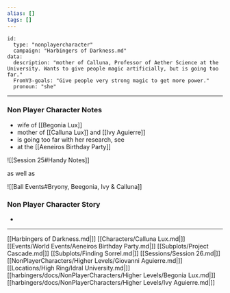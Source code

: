 ```yaml
---
alias: []
tags: []
---
```


```RpgManager4
id: 
  type: "nonplayercharacter"
  campaign: "Harbingers of Darkness.md"
data: 
  description: "mother of Calluna, Professor of Aether Science at the University. Wants to give people magic artificially, but is going too far."
  FromV3-goals: "Give people very strong magic to get more power."
  pronoun: "she"
```
---
### Non Player Character Notes
 - wife of [[Begonia Lux]] 
 - mother of [[Calluna Lux]] and [[Ivy Aguierre]]
 - is going too far with her research, see
 - at the [[Aeneiros Birthday Party]]

![[Session 25#Handy Notes]]

as well as

![[Ball Events#Bryony, Beegonia, Ivy & Calluna]]
### Non Player Character Story
 - 

---


[[Harbingers of Darkness.md|]]
[[Characters/Calluna Lux.md|]]
[[Events/World Events/Aeneiros Birthday Party.md|]]
[[Subplots/Project Cascade.md|]]
[[Subplots/Finding Sorrel.md|]]
[[Sessions/Session 26.md|]]
[[NonPlayerCharacters/Higher Levels/Giovanni Aguierre.md|]]
[[Locations/High Ring/Idral University.md|]]
[[harbingers/docs/NonPlayerCharacters/Higher Levels/Begonia Lux.md|]]
[[harbingers/docs/NonPlayerCharacters/Higher Levels/Ivy Aguierre.md|]]